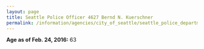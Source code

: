 ```yaml
---
layout: page
title: Seattle Police Officer 4627 Bernd N. Kuerschner
permalink: /information/agencies/city_of_seattle/seattle_police_department/copbook/4627/
---
```


**Age as of Feb. 24, 2016:** 63
